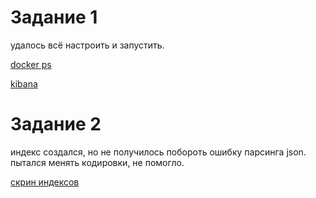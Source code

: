 # Задание 1
удалось всё настроить и запустить.<p>

[docker ps](docker-ps.png)

[kibana](kibana.png)


# Задание 2
индекс создался, но не получилось побороть ошибку парсинга json.
пытался менять кодировки, не помогло.
<p></p>

[скрин индексов](logstash.png)

